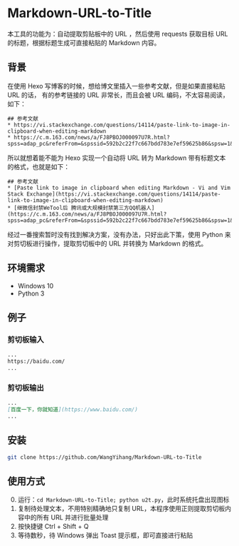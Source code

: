 # Markdown-URL-to-Title

本工具的功能为：自动提取剪贴板中的 URL ，然后使用 requests 获取目标 URL 的标题，根据标题生成可直接粘贴的 Markdown 内容。

## 背景

在使用 Hexo 写博客的时候，想给博文里插入一些参考文献，但是如果直接粘贴 URL 的话，
有的参考链接的 URL 非常长，而且会被 URL 编码，不太容易阅读，如下：
```
## 参考文献
* https://vi.stackexchange.com/questions/14114/paste-link-to-image-in-clipboard-when-editing-markdown
* https://c.m.163.com/news/a/FJ8PBOJ000097U7R.html?spss=adap_pc&referFrom=&spssid=592b2c22f7c667bdd783e7ef59625b86&spsw=1&isFromH5Share=article
```
所以就想着能不能为 Hexo 实现一个自动将 URL 转为 Markdown 带有标题文本的格式，也就是如下：
```
## 参考文献
* [Paste link to image in clipboard when editing Markdown - Vi and Vim Stack Exchange](https://vi.stackexchange.com/questions/14114/paste-link-to-image-in-clipboard-when-editing-markdown)
* [继微信封禁WeTool后 腾讯或大规模封禁第三方QQ机器人](https://c.m.163.com/news/a/FJ8PBOJ000097U7R.html?spss=adap_pc&referFrom=&spssid=592b2c22f7c667bdd783e7ef59625b86&spsw=1&isFromH5Share=article)
```
经过一番搜索暂时没有找到解决方案，没有办法，只好出此下策，使用 Python 来对剪切板进行操作，提取剪切板中的 URL 并转换为 Markdown 的格式。


## 环境需求
* Windows 10
* Python 3

## 例子

### 剪切板输入

```markdown
...
https://baidu.com/
...
```

### 剪切板输出

```markdown
...
[百度一下，你就知道](https://www.baidu.com/)
...
```

## 安装

```bash
git clone https://github.com/WangYihang/Markdown-URL-to-Title
```

## 使用方式
0. 运行：`cd Markdown-URL-to-Title; python u2t.py`，此时系统托盘出现图标
1. 复制待处理文本，不用特别精确地只复制 URL，本程序使用正则提取剪切板内容中的所有 URL 并进行批量处理
2. 按快捷键 Ctrl + Shift + Q
3. 等待数秒，待 Windows 弹出 Toast 提示框，即可直接进行粘贴
